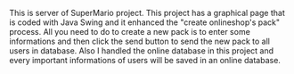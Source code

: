 This is server of SuperMario project.
This project has a graphical page that is coded with Java Swing and it enhanced the "create onlineshop's pack" process.
All you need to do to create a new pack is to enter some informations and then click the send button to send the new pack to all users in database.
Also I handled the online database in this project and every important informations of users will be saved in an online database.
